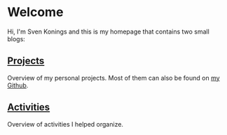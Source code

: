 # Welcome
Hi, I'm Sven Konings and this is my homepage that contains two small blogs:

## [Projects](/projects)
Overview of my personal projects.
Most of them can also be found on [my Github](https://github.com/svenkonings).

## [Activities](/activities)
Overview of activities I helped organize.
